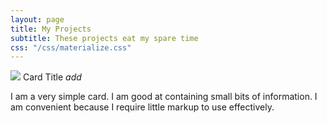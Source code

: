 ```yaml
---
layout: page
title: My Projects
subtitle: These projects eat my spare time
css: "/css/materialize.css"
---
```


<div class="row">
	<div class="col s12 m6">
	  <div class="card">
		<div class="card-image">
		  <img src="imag/sample-1.jpg">
		  <span class="card-title">Card Title</span>
		  <a class="btn-floating halfway-fab waves-effect waves-light red"><i class="material-icons">add</i></a>
		</div>
		<div class="card-content">
		  <p>I am a very simple card. I am good at containing small bits of information. I am convenient because I require little markup to use effectively.</p>
		</div>
	  </div>
	</div>
</div>